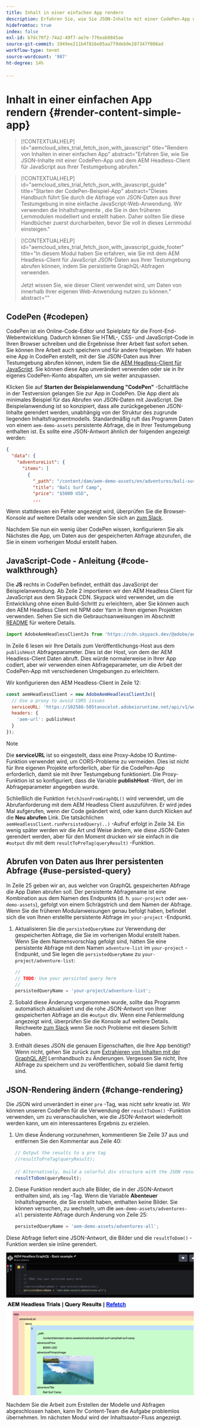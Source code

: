 ```yaml
---
title: Inhalt in einer einfachen App rendern
description: Erfahren Sie, wie Sie JSON-Inhalte mit einer CodePen-App und dem AEM Headless-Client für JavaScript aus Ihrer Testumgebung abrufen.
hidefromtoc: true
index: false
exl-id: b7dc70f2-74a2-49f7-ae7e-776eab9845ae
source-git-commit: 1949ee211b4f816e05aa779deb9e287347f006ad
workflow-type: tm+mt
source-wordcount: '987'
ht-degree: 14%

---
```



# Inhalt in einer einfachen App rendern {#render-content-simple-app}

>[!CONTEXTUALHELP]
>id="aemcloud_sites_trial_fetch_json_with_javascript"
>title="Rendern von Inhalten in einer einfachen App"
>abstract="Erfahren Sie, wie Sie JSON-Inhalte mit einer CodePen-App und dem AEM Headless-Client für JavaScript aus Ihrer Testumgebung abrufen."

>[!CONTEXTUALHELP]
>id="aemcloud_sites_trial_fetch_json_with_javascript_guide"
>title="Starten der CodePen-Beispiel-App"
>abstract="Dieses Handbuch führt Sie durch die Abfrage von JSON-Daten aus Ihrer Testumgebung in eine einfache JavaScript-Web-Anwendung. Wir verwenden die Inhaltsfragmente , die Sie in den früheren Lernmodulen modelliert und erstellt haben. Daher sollten Sie diese Handbücher zuerst durcharbeiten, bevor Sie voll in dieses Lernmodul einsteigen."

>[!CONTEXTUALHELP]
>id="aemcloud_sites_trial_fetch_json_with_javascript_guide_footer"
>title="In diesem Modul haben Sie erfahren, wie Sie mit dem AEM Headless-Client für JavaScript JSON-Daten aus Ihrer Testumgebung abrufen können, indem Sie persistierte GraphQL-Abfragen verwenden.<br><br>Jetzt wissen Sie, wie dieser Client verwendet wird, um Daten von innerhalb Ihrer eigenen Web-Anwendung nutzen zu können."
>abstract=""

## CodePen {#codepen}

CodePen ist ein Online-Code-Editor und Spielplatz für die Front-End-Webentwicklung. Dadurch können Sie HTML-, CSS- und JavaScript-Code in Ihren Browser schreiben und die Ergebnisse Ihrer Arbeit fast sofort sehen. Sie können Ihre Arbeit auch speichern und für andere freigeben. Wir haben eine App in CodePen erstellt, mit der Sie JSON-Daten aus Ihrer Testumgebung abrufen können, indem Sie die [AEM Headless-Client für JavaScript](https://github.com/adobe/aem-headless-client-js). Sie können diese App unverändert verwenden oder sie in Ihr eigenes CodePen-Konto abspalten, um sie weiter anzupassen.

Klicken Sie auf **Starten der Beispielanwendung &quot;CodePen&quot;** -Schaltfläche in der Testversion gelangen Sie zur App in CodePen. Die App dient als minimales Beispiel für das Abrufen von JSON-Daten mit JavaScript. Die Beispielanwendung ist so konzipiert, dass alle zurückgegebenen JSON-Inhalte gerendert werden, unabhängig von der Struktur des zugrunde liegenden Inhaltsfragmentmodells. Standardmäßig ruft das Programm Daten von einem `aem-demo-assets` persistente Abfrage, die in Ihrer Testumgebung enthalten ist. Es sollte eine JSON-Antwort ähnlich der folgenden angezeigt werden:

```json
{
  "data": {
    "adventureList": {
      "items": [
        {
          "_path": "/content/dam/aem-demo-assets/en/adventures/bali-surf-camp/bali-surf-camp",
          "title": "Bali Surf Camp",
          "price": "$5000 USD",
          ...
```

Wenn stattdessen ein Fehler angezeigt wird, überprüfen Sie die Browser-Konsole auf weitere Details oder wenden Sie sich an [zum Slack](https://adobe-dx-support.slack.com).

Nachdem Sie nun ein wenig über CodePen wissen, konfigurieren Sie als Nächstes die App, um Daten aus der gespeicherten Abfrage abzurufen, die Sie in einem vorherigen Modul erstellt haben.

## JavaScript-Code - Anleitung {#code-walkthrough}

Die **JS** rechts in CodePen befindet, enthält das JavaScript der Beispielanwendung. Ab Zeile 2 importieren wir den AEM Headless Client für JavaScript aus dem Skypack CDN. Skypack wird verwendet, um die Entwicklung ohne einen Build-Schritt zu erleichtern, aber Sie können auch den AEM Headless Client mit NPM oder Yarn in Ihren eigenen Projekten verwenden. Sehen Sie sich die Gebrauchsanweisungen im Abschnitt [README](https://github.com/adobe/aem-headless-client-js#aem-headless-client-for-javascript) für weitere Details.

```javascript
import AdobeAemHeadlessClientJs from 'https://cdn.skypack.dev/@adobe/aem-headless-client-js@v3.2.0';
```

In Zeile 6 lesen wir Ihre Details zum Veröffentlichungs-Host aus dem `publishHost` Abfrageparameter. Dies ist der Host, von dem der AEM Headless-Client Daten abruft. Dies würde normalerweise in Ihrer App codiert, aber wir verwenden einen Abfrageparameter, um die Arbeit der CodePen-App mit verschiedenen Umgebungen zu erleichtern.

Wir konfigurieren den AEM Headless-Client in Zeile 12:

```javascript
const aemHeadlessClient = new AdobeAemHeadlessClientJs({
  // Use a proxy to avoid CORS issues
  serviceURL: 'https://102588-505tanocelot.adobeioruntime.net/api/v1/web/aem/proxy',
  headers: {
    'aem-url': publishHost
  }
});
```

>[!NOTE]
>
>Die **serviceURL** ist so eingestellt, dass eine Proxy-Adobe IO Runtime-Funktion verwendet wird, um CORS-Probleme zu vermeiden. Dies ist nicht für Ihre eigenen Projekte erforderlich, aber für die CodePen-App erforderlich, damit sie mit Ihrer Testumgebung funktioniert. Die Proxy-Funktion ist so konfiguriert, dass die Variable **publishHost** -Wert, der im Abfrageparameter angegeben wurde.

Schließlich die Funktion `fetchJsonFromGraphQL()` wird verwendet, um die Abrufanforderung mit dem AEM Headless Client auszuführen. Er wird jedes Mal aufgerufen, wenn der Code geändert wird, oder kann durch Klicken auf die **Neu abrufen** Link. Die tatsächlichen `aemHeadlessClient.runPersistedQuery(..)` -Aufruf erfolgt in Zeile 34. Ein wenig später werden wir die Art und Weise ändern, wie diese JSON-Daten gerendert werden, aber für den Moment drucken wir sie einfach in die `#output` div mit dem `resultToPreTag(queryResult)` -Funktion.

## Abrufen von Daten aus Ihrer persistenten Abfrage {#use-persisted-query}

In Zeile 25 geben wir an, aus welcher von GraphQL gespeicherten Abfrage die App Daten abrufen soll. Der persistente Abfragename ist eine Kombination aus dem Namen des Endpunkts (d. h. `your-project` oder `aem-demo-assets`), gefolgt von einem Schrägstrich und dem Namen der Abfrage. Wenn Sie die früheren Modulanweisungen genau befolgt haben, befindet sich die von Ihnen erstellte persistente Abfrage im `your-project` -Endpunkt.

1. Aktualisieren Sie die `persistedQueryName` zur Verwendung der gespeicherten Abfrage, die Sie im vorherigen Modul erstellt haben. Wenn Sie dem Namensvorschlag gefolgt sind, hätten Sie eine persistente Abfrage mit dem Namen `adventure-list` im `your-project` -Endpunkt, und Sie legen die `persistedQueryName` zu `your-project/adventure-list`:

   ```javascript
   //
   // TODO: Use your persisted query here
   //
   persistedQueryName = 'your-project/adventure-list';
   ```

1. Sobald diese Änderung vorgenommen wurde, sollte das Programm automatisch aktualisiert und die rohe JSON-Antwort von Ihrer gespeicherten Abfrage an die `#output` div. Wenn eine Fehlermeldung angezeigt wird, überprüfen Sie die Konsole auf weitere Details. Reichweite [zum Slack](https://adobe-dx-support.slack.com) wenn Sie noch Probleme mit diesem Schritt haben.

1. Enthält dieses JSON die genauen Eigenschaften, die Ihre App benötigt? Wenn nicht, gehen Sie zurück zum [Extrahieren von Inhalten mit der GraphQL API](https://experience.adobe.com/experiencemanager/learn/extract_content_using_graphql) Lernhandbuch zu Änderungen. Vergessen Sie nicht, Ihre Abfrage zu speichern und zu veröffentlichen, sobald Sie damit fertig sind.

## JSON-Rendering ändern {#change-rendering}

Die JSON wird unverändert in einer `pre` -Tag, was nicht sehr kreativ ist. Wir können unseren CodePen für die Verwendung der `resultToDom()` -Funktion verwenden, um zu veranschaulichen, wie die JSON-Antwort wiederholt werden kann, um ein interessanteres Ergebnis zu erzielen.

1. Um diese Änderung vorzunehmen, kommentieren Sie Zeile 37 aus und entfernen Sie den Kommentar aus Zeile 40:

   ```javascript
   // Output the results to a pre tag
   //resultToPreTag(queryResult);
   
   // Alternatively, build a colorful div structure with the JSON results and render images inline
   resultToDom(queryResult);
   ```

1. Diese Funktion rendert auch alle Bilder, die in der JSON-Antwort enthalten sind, als `img` -Tag. Wenn die Variable **Abenteuer** Inhaltsfragmente, die Sie erstellt haben, enthalten keine Bilder. Sie können versuchen, zu wechseln, um die `aem-demo-assets/adventures-all` persistente Abfrage durch Änderung von Zeile 25:

   ```javascript
   persistedQueryName = 'aem-demo-assets/adventures-all';
   ```

Diese Abfrage liefert eine JSON-Antwort, die Bilder und die `resultToDom()` -Funktion werden sie inline gerendert.

![Ergebnis der Abenteuer-all-Abfrage und der resultToDom-Rendering-Funktion](assets/do-not-localize/adventures-all-query-result.png)

Nachdem Sie die Arbeit zum Erstellen der Modelle und Abfragen abgeschlossen haben, kann Ihr Content-Team die Aufgabe problemlos übernehmen. Im nächsten Modul wird der Inhaltsautor-Fluss angezeigt.
